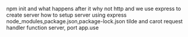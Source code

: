 npm init and what happens after it
why not http and we use express to create server
how to setup server using express
node_modules,package.json,package-lock.json
tilde and carot
request handler function
server, port
app.use